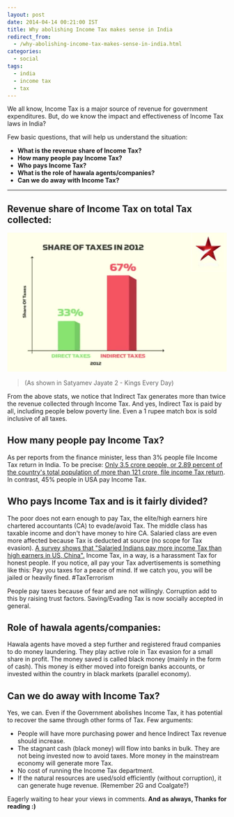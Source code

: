 ```yaml
---
layout: post
date: 2014-04-14 00:21:00 IST
title: Why abolishing Income Tax makes sense in India
redirect_from:
  - /why-abolishing-income-tax-makes-sense-in-india.html
categories:
  - social
tags:
  - india
  - income tax
  - tax
---
```


We all know, Income Tax is a major source of revenue for government expenditures. But, do we know the impact and effectiveness of Income Tax laws in India?

Few basic questions, that will help us understand the situation:

- **What is the revenue share of Income Tax?**
- **How many people pay Income Tax?**
- **Who pays Income Tax?**
- **What is the role of hawala agents/companies?**
- **Can we do away with Income Tax?**

---

## Revenue share of Income Tax on total Tax collected:

![Income Tax Share](/res/posts/why-abolishing-income-tax-makes-sense-in-india/income-tax-share.png)
> (As shown in Satyamev Jayate 2 - Kings Every Day)

From the above stats, we notice that Indirect Tax generates more than twice the revenue collected through Income Tax. And yes, Indirect Tax is paid by all, including people below poverty line. Even a 1 rupee match box is sold inclusive of all taxes.

## How many people pay Income Tax?

As per reports from the finance minister, less than 3% people file Income Tax return in India. To be precise: [Only 3.5 crore people, or 2.89 percent of the country's total population of more than 121 crore, file income Tax return](http://www.deccanherald.com/content/299566/less-3-percent-file-income.html). In contrast, 45% people in USA pay Income Tax.

## Who pays Income Tax and is it fairly divided?

The poor does not earn enough to pay Tax, the elite/high earners hire chartered accountants (CA) to evade/avoid Tax. The middle class has taxable income and don't have money to hire CA. Salaried class are even more affected because Tax is deducted at source (no scope for Tax evasion). [A survey shows that "Salaried Indians pay more income Tax than high earners in US, China".](http://profit.ndtv.com/news/economy/article-salaried-indians-pay-more-income-tax-than-high-earners-in-us-china-survey-381525) Income Tax, in a way, is a harassment Tax for honest people. If you notice, all pay your Tax advertisements is something like this: Pay you taxes for a peace of mind. If we catch you, you will be jailed or heavily fined. #TaxTerrorism

People pay taxes because of fear and are not willingly. Corruption add to this by raising trust factors. Saving/Evading Tax is now socially accepted in general.

## Role of hawala agents/companies:

Hawala agents have moved a step further and registered fraud companies to do money laundering. They play active role in Tax evasion for a small share in profit. The money saved is called black money (mainly in the form of cash). This money is either moved into foreign banks accounts, or invested within the country in black markets (parallel economy).

## Can we do away with Income Tax?

Yes, we can. Even if the Government abolishes Income Tax, it has potential to recover the same through other forms of Tax. Few arguments:

- People will have more purchasing power and hence Indirect Tax revenue should increase.
- The stagnant cash (black money) will flow into banks in bulk. They are not being invested now to avoid taxes. More money in the mainstream economy will generate more Tax.
- No cost of running the Income Tax department.
- If the natural resources are used/sold efficiently (without corruption), it can generate huge revenue. (Remember 2G and Coalgate?)

Eagerly waiting to hear your views in comments. **And as always, Thanks for reading :)**

